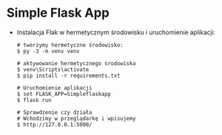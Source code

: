 # Simple Flask App


- Instalacja Flak w hermetycznym środowisku i uruchomienie aplikacji:

  ```
  # tworzymy hermetyczne środowisko:
  $ py -3 -m venv venv

  # aktywowanie hermetycznego środowiska
  $ venv\Scripts\activate
  $ pip install -r requirements.txt

  # Uruchomienie aplikacji
  $ set FLASK_APP=Simpleflaskapp
  $ flask run
  
  # Sprawdzenie czy działa
  # Wchodzimy w przeglądarkę i wpisujemy
  $ http://127.0.0.1:5000/
  ```

 